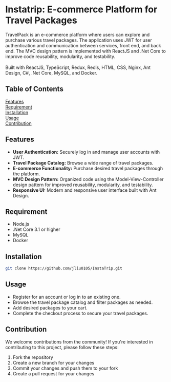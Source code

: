 # Instatrip: E-commerce Platform for Travel Packages
TravelPack is an e-commerce platform where users can explore and purchase various travel packages. The application uses JWT for user authentication and communication between services, front end, and back end. The MVC design pattern is implemented with ReactJS and .Net Core to improve code reusability, modularity, and testability.
<br><br>
Built with ReactJS, TypeScript, Redux, Redis, HTML, CSS, Nginx, Ant Design, C#, .Net Core, MySQL, and Docker.
## Table of Contents
[Features](#features) <br>
[Requirement](#requirement)<br>
[Installation](#requirement)<br>
[Usage](#usage)<br>
[Contribution](#contribution)<br>


## Features
* __User Authentication:__ Securely log in and manage user accounts with JWT.
* __Travel Package Catalog:__ Browse a wide range of travel packages.
* __E-commerce Functionality:__ Purchase desired travel packages through the platform.
* __MVC Design Pattern:__ Organized code using the Model-View-Controller design pattern for improved reusability, modularity, and testability.
* __Responsive UI:__ Modern and responsive user interface built with Ant Design.
## Requirement
* Node.js
* .Net Core 3.1 or higher
* MySQL
* Docker
## Installation
```bash
git clone https://github.com/jliu0105/InstaTrip.git
```
## Usage
* Register for an account or log in to an existing one.
* Browse the travel package catalog and filter packages as needed.
* Add desired packages to your cart.
* Complete the checkout process to secure your travel packages.
## Contribution
We welcome contributions from the community! If you're interested in contributing to this project, please follow these steps:

1. Fork the repository
2. Create a new branch for your changes
3. Commit your changes and push them to your fork
4. Create a pull request for your changes
